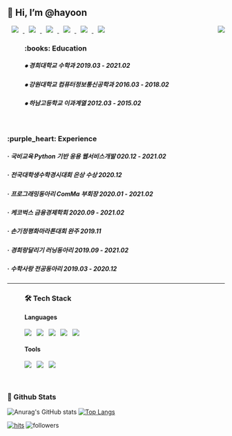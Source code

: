 <div><h2>👋 Hi, I’m @hayoon </h2></div>
<img align='right' src="http://mazassumnida.wtf/api/v2/generate_badge?boj=moonhy7">
<div>
<a href="https://www.notion.so/Notion-43c6340da8464bc6916a5f495dd9356b"> 
      <img 
           src="https://img.shields.io/badge/Notion-000000?style=flat-square&logo=Notion&logoColor=white&link=https://www.notion.so/Notion-43c6340da8464bc6916a5f495dd9356b"                style="height : auto; margin-left : 10px; margin-right : 10px;"/> 
  </a>
      
<a href="mailto:2017110453@khu.ac.kr"> 
      <img 
           src="https://img.shields.io/badge/Gmail-d14836?style=flat-square&logo=Gmail&logoColor=white&link=mailto:2017110453@khu.ac.kr"                style="height : auto; margin-left : 10px; margin-right : 10px;"/> 
  </a>

<a href="https://moonhy7.tistory.com/"> 
      <img 
           src="https://img.shields.io/badge/Tech Blog-294172?style=flat-square&logo=TVTime&logoColor=white&link=https://moonhy7.tistory.com/"                style="height : auto; margin-left : 10px; margin-right : 10px;"/> 
  </a>

<a href="https://www.instagram.com/hayoon._.96/"> 
     <img 
          src="http://img.shields.io/badge/-Instagram-E4405F?style=flat&logo=Instagram&logoColor=white&link=https://www.instagram.com/hayoon._.96/"                       style="height : auto; margin-left : 10px; margin-right : 10px;"/> 
  </a>

<a href="https://github.com/moonhy7"> 
      <img 
           src="https://img.shields.io/badge/GitHub-181717?style=flat-square&logo=GitHub&logoColor=white&link=https://github.com/moonhy7"                style="height : auto; margin-left : 10px; margin-right : 10px;"/> 
  </a>

<a href="https://m.facebook.com/profile.php"> 
      <img 
           src="https://img.shields.io/badge/Facebook-1877F2?style=flat-square&logo=Facebook&logoColor=white&link=https://m.facebook.com/profile.php"                style="height : auto; margin-left : 10px; margin-right : 10px;"/> 
 </a>
 
      
<dir>
<h3><b> :books: Education </b></h3>
<h5> ⦁ 경희대학교 수학과 2019.03 - 2021.02 </h5>
<h5> ⦁ 강원대학교 컴퓨터정보통신공학과 2016.03 - 2018.02 </h5>
<h5> ⦁ 하남고등학교 이과계열 2012.03 - 2015.02</h5>
</dir>
</br>
 <h3><b> :purple_heart: Experience </b></h3>
<h5> · 국비교육 Python 기반 응용 웹서비스개발  020.12 - 2021.02</h5>
<h5> · 전국대학생수학경시대회 은상 수상  2020.12</h5>
<h5> · 프로그래밍동아리 ComMa 부회장  2020.01 - 2021.02</h5>
<h5> · 케코벅스 금융경제학회  2020.09 - 2021.02</h5>
<h5> · 손기정평화마라톤대회 완주  2019.11</h5>
<h5> · 경희랑달리기 러닝동아리  2019.09 - 2021.02</h5>
<h5> · 수학사랑 전공동아리  2019.03 - 2020.12</h5>
<hr>
      
      
<dir><h3><b>🛠 Tech Stack </b></h3>
<h4>Languages</h4>
<p>
<img src="https://img.shields.io/badge/Java-007396?style=flat-square&logo=Java&logoColor=white"/></a> &nbsp
<img src="https://img.shields.io/badge/HTML5-E34F26?style=flat-square&logo=HTML5&logoColor=white"/></a> &nbsp
<img src="https://img.shields.io/badge/JavaScript-F7DF1E?style=flat-square&logo=JavaScript&logoColor=white"/></a> &nbsp
<img src="https://img.shields.io/badge/c++-00599C?style=flat-square&logo=c%2B%2B&logoColor=white"/></a> &nbsp
<img src="https://img.shields.io/badge/-Python-3776AB?style=flat&logo=Python&logoColor=white"/></a> &nbsp
</p> 
 <h4>Tools</h4>
 <p>
<img src="https://img.shields.io/badge/Eclipse-2C2255?style=flat-square&logo=Eclipse IDE&logoColor=white"/></a> &nbsp
<img src="https://img.shields.io/badge/Visual Studio-5C2D91?style=flat-square&logo=Visual Studio&logoColor=white"/></a> &nbsp
<img src="https://img.shields.io/badge/PyCharm-000000?style=flat-square&logo=PyCharm&logoColor=white"/></a> &nbsp
</p>
</dir>
</br>
<h3><b> 🔭 Github Stats </b></h3>

![Anurag's GitHub stats](https://github-readme-stats.vercel.app/api?username=moonhy7&show_icons=true&theme=radical)
 [![Top Langs](https://github-readme-stats.vercel.app/api/top-langs/?username=moonhy7&layout=compact&theme=dracula)](https://github.com/metleeha)

      
[![hits](https://hits.seeyoufarm.com/api/count/incr/badge.svg?url=https%3A%2F%2Fgithub.com%2Fmoonhy7&count_bg=%237A7A7A&title_bg=%23FFADCC&icon=reverbnation.svg&icon_color=%23FF0000&title=hits&edge_flat=false)](https://hits.seeyoufarm.com)
![followers](https://img.shields.io/github/followers/moonhy7?style=social)




<!--### Hi there 👋
**moonhy7/moonhy7** is a ✨ _special_ ✨ repository because its `README.md` (this file) appears on your GitHub profile.
Here are some ideas to get you started:
- 🔭 I’m currently working on ...
- 🌱 I’m currently learning ...
- 👯 I’m looking to collaborate on ...
- 🤔 I’m looking for help with ...
- 💬 Ask me about ...
- 📫 How to reach me: ...
- 😄 Pronouns: ...
- ⚡ Fun fact: ...   
<div  align=center><h1>👋 Hi, I’m @hayoon </h1></div> 
-->

<!-- <img src="https://img.shields.io/badge/Android-3DDC84?style=flat-square&logo=Android&logoColor=white"/></a> &nbsp 
<img src="https://img.shields.io/badge/CSS3-1572B6?style=flat-square&logo=CSS3&logoColor=white"/></a> &nbsp
<img src="https://img.shields.io/badge/JavaScript-F7DF1E?style=flat-square&logo=JavaScript&logoColor=white"/></a> &nbsp
<img src="https://img.shields.io/badge/Node.js-339933?style=flat-square&logo=Node.js&logoColor=white"/></a> &nbsp
<img src="https://img.shields.io/badge/Android-3DDC84?style=flat-square&logo=Android&logoColor=white"/></a> &nbsp 
<img src="https://img.shields.io/badge/MongoDB-47A248?style=flat-square&logo=MongoDB&logoColor=white"/></a> &nbsp 
<img src="https://img.shields.io/badge/MySQL-4479A1?style=flat-square&logo=MySQL&logoColor=white"/></a> &nbsp 
<img src="https://img.shields.io/badge/c++-00599C?style=flat-square&logo=c%2B%2B&logoColor=white"/></a> &nbsp 
-->
